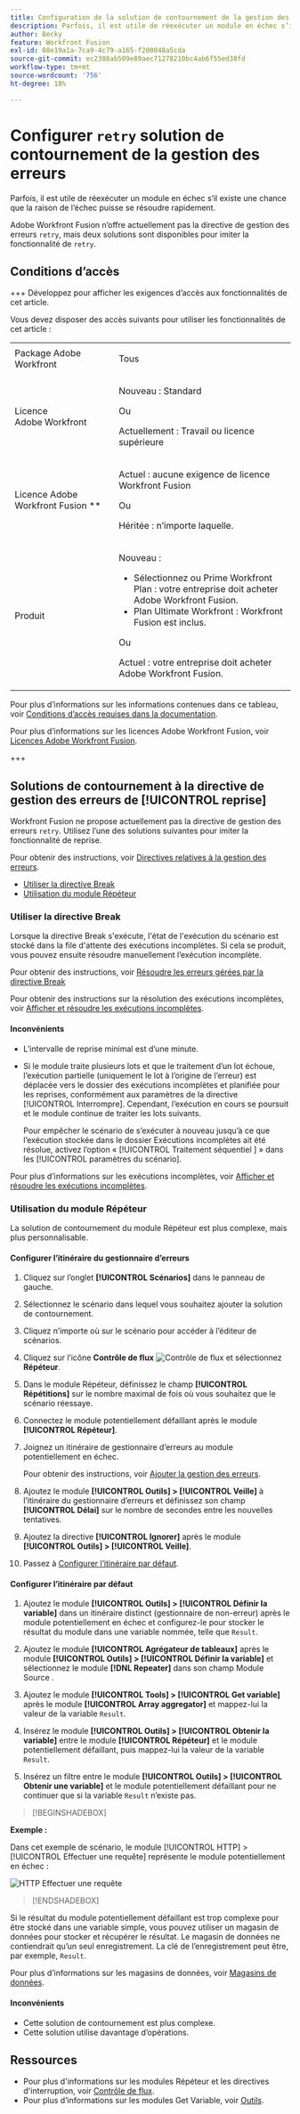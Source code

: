 ```yaml
---
title: Configuration de la solution de contournement de la gestion des erreurs de reprise
description: Parfois, il est utile de réexécuter un module en échec s’il existe une chance que la raison de l’échec puisse se résoudre rapidement.
author: Becky
feature: Workfront Fusion
exl-id: 08e19a1a-7ca9-4c79-a165-f200048a5cda
source-git-commit: ec2388ab509e89aec71278210bc4ab6f55ed38fd
workflow-type: tm+mt
source-wordcount: '756'
ht-degree: 18%

---
```


# Configurer `retry` solution de contournement de la gestion des erreurs

Parfois, il est utile de réexécuter un module en échec s’il existe une chance que la raison de l’échec puisse se résoudre rapidement.

Adobe Workfront Fusion n’offre actuellement pas la directive de gestion des erreurs `retry`, mais deux solutions sont disponibles pour imiter la fonctionnalité de `retry`.

## Conditions d’accès

+++ Développez pour afficher les exigences d’accès aux fonctionnalités de cet article.

Vous devez disposer des accès suivants pour utiliser les fonctionnalités de cet article :

<table style="table-layout:auto">
 <col> 
 <col> 
 <tbody> 
  <tr> 
   <td role="rowheader">Package Adobe Workfront 
   <td> <p>Tous</p> </td> 
  </tr> 
  <tr data-mc-conditions=""> 
   <td role="rowheader">Licence Adobe Workfront</td> 
   <td> <p>Nouveau : Standard</p><p>Ou</p><p>Actuellement : Travail ou licence supérieure</p> </td> 
  </tr> 
  <tr> 
   <td role="rowheader">Licence Adobe Workfront Fusion **</td> 
   <td>
   <p>Actuel : aucune exigence de licence Workfront Fusion</p>
   <p>Ou</p>
   <p>Héritée : n’importe laquelle. </p>
   </td> 
  </tr> 
  <tr> 
   <td role="rowheader">Produit</td> 
   <td>
   <p>Nouveau :</p> <ul><li>Sélectionnez ou Prime Workfront Plan : votre entreprise doit acheter Adobe Workfront Fusion.</li><li>Plan Ultimate Workfront : Workfront Fusion est inclus.</li></ul>
   <p>Ou</p>
   <p>Actuel : votre entreprise doit acheter Adobe Workfront Fusion.</p>
   </td> 
  </tr>
 </tbody> 
</table>

Pour plus d’informations sur les informations contenues dans ce tableau, voir [Conditions d’accès requises dans la documentation](/help/workfront-fusion/references/licenses-and-roles/access-level-requirements-in-documentation.md).

Pour plus d’informations sur les licences Adobe Workfront Fusion, voir [Licences Adobe Workfront Fusion](/help/workfront-fusion/set-up-and-manage-workfront-fusion/licensing-operations-overview/license-automation-vs-integration.md).

+++

## Solutions de contournement à la directive de gestion des erreurs de [!UICONTROL reprise]

Workfront Fusion ne propose actuellement pas la directive de gestion des erreurs `retry`. Utilisez l’une des solutions suivantes pour imiter la fonctionnalité de reprise.

Pour obtenir des instructions, voir [Directives relatives à la gestion des erreurs](/help/workfront-fusion/references/errors/directives-for-error-handling.md).

* [Utiliser la directive Break](#use-the-break-directive)
* [Utilisation du module Répéteur](#use-the-repeater-module)

### Utiliser la directive Break

Lorsque la directive Break s&#39;exécute, l&#39;état de l&#39;exécution du scénario est stocké dans la file d&#39;attente des exécutions incomplètes. Si cela se produit, vous pouvez ensuite résoudre manuellement l’exécution incomplète.

Pour obtenir des instructions, voir [Résoudre les erreurs gérées par la directive Break](/help/workfront-fusion/create-scenarios/config-error-handling/resolve-error-from-break-directive.md)

Pour obtenir des instructions sur la résolution des exécutions incomplètes, voir [Afficher et résoudre les exécutions incomplètes](/help/workfront-fusion/manage-scenarios/view-and-resolve-incomplete-executions.md).

#### Inconvénients

* L’intervalle de reprise minimal est d’une minute.
* Si le module traite plusieurs lots et que le traitement d’un lot échoue, l’exécution partielle (uniquement le lot à l’origine de l’erreur) est déplacée vers le dossier des exécutions incomplètes et planifiée pour les reprises, conformément aux paramètres de la directive [!UICONTROL Interrompre]. Cependant, l’exécution en cours se poursuit et le module continue de traiter les lots suivants.

  Pour empêcher le scénario de s’exécuter à nouveau jusqu’à ce que l’exécution stockée dans le dossier Exécutions incomplètes ait été résolue, activez l’option « [!UICONTROL  Traitement séquentiel ] » dans les [!UICONTROL  paramètres du scénario].

Pour plus d’informations sur les exécutions incomplètes, voir [Afficher et résoudre les exécutions incomplètes](/help/workfront-fusion/manage-scenarios/view-and-resolve-incomplete-executions.md).

### Utilisation du module Répéteur

La solution de contournement du module Répéteur est plus complexe, mais plus personnalisable.

#### Configurer l’itinéraire du gestionnaire d’erreurs

1. Cliquez sur l’onglet **[!UICONTROL Scénarios]** dans le panneau de gauche.
1. Sélectionnez le scénario dans lequel vous souhaitez ajouter la solution de contournement.
1. Cliquez n’importe où sur le scénario pour accéder à l’éditeur de scénarios.
1. Cliquez sur l’icône **Contrôle de flux** ![Contrôle de flux](assets/flow-control-icon.png) et sélectionnez **Répéteur**.
1. Dans le module Répéteur, définissez le champ **[!UICONTROL Répétitions]** sur le nombre maximal de fois où vous souhaitez que le scénario réessaye.
1. Connectez le module potentiellement défaillant après le module **[!UICONTROL Répéteur]**.
1. Joignez un itinéraire de gestionnaire d’erreurs au module potentiellement en échec.

   Pour obtenir des instructions, voir [Ajouter la gestion des erreurs](/help/workfront-fusion/create-scenarios/config-error-handling/error-handling.md).
1. Ajoutez le module **[!UICONTROL Outils] > [!UICONTROL Veille]** à l’itinéraire du gestionnaire d’erreurs et définissez son champ **[!UICONTROL Délai]** sur le nombre de secondes entre les nouvelles tentatives.

1. Ajoutez la directive **[!UICONTROL Ignorer]** après le module **[!UICONTROL Outils] > [!UICONTROL Veille]**.
1. Passez à [Configurer l’itinéraire par défaut](#configure-the-default-route).

#### Configurer l’itinéraire par défaut

1. Ajoutez le module **[!UICONTROL Outils] > [!UICONTROL Définir la variable]** dans un itinéraire distinct (gestionnaire de non-erreur) après le module potentiellement en échec et configurez-le pour stocker le résultat du module dans une variable nommée, telle que `Result`.

1. Ajoutez le module **[!UICONTROL Agrégateur de tableaux]** après le module **[!UICONTROL Outils] > [!UICONTROL Définir la variable]** et sélectionnez le module **[!DNL Repeater]** dans son champ Module Source .

1. Ajoutez le module **[!UICONTROL Tools] > [!UICONTROL Get variable]** après le module **[!UICONTROL Array aggregator]** et mappez-lui la valeur de la variable `Result`.

1. Insérez le module **[!UICONTROL Outils] > [!UICONTROL Obtenir la variable]** entre le module **[!UICONTROL Répéteur]** et le module potentiellement défaillant, puis mappez-lui la valeur de la variable `Result`.

1. Insérez un filtre entre le module **[!UICONTROL Outils] > [!UICONTROL Obtenir une variable]** et le module potentiellement défaillant pour ne continuer que si la variable `Result` n’existe pas.

>[!BEGINSHADEBOX]

**Exemple :**

Dans cet exemple de scénario, le module [!UICONTROL HTTP] > [!UICONTROL Effectuer une requête] représente le module potentiellement en échec :

![HTTP Effectuer une requête](assets/http-make-request.png)

>[!ENDSHADEBOX]

Si le résultat du module potentiellement défaillant est trop complexe pour être stocké dans une variable simple, vous pouvez utiliser un magasin de données pour stocker et récupérer le résultat. Le magasin de données ne contiendrait qu’un seul enregistrement. La clé de l’enregistrement peut être, par exemple, `Result`.

Pour plus d’informations sur les magasins de données, voir [Magasins de données](/help/workfront-fusion/create-scenarios/map-data/data-stores.md).

#### Inconvénients

* Cette solution de contournement est plus complexe.
* Cette solution utilise davantage d’opérations.

## Ressources

* Pour plus d&#39;informations sur les modules Répéteur et les directives d&#39;interruption, voir [Contrôle de flux](/help/workfront-fusion/references/apps-and-modules/tools-and-transformers/flow-control.md).
* Pour plus d’informations sur les modules Get Variable, voir [Outils](/help/workfront-fusion/references/apps-and-modules/tools-and-transformers/tools-modules.md).
